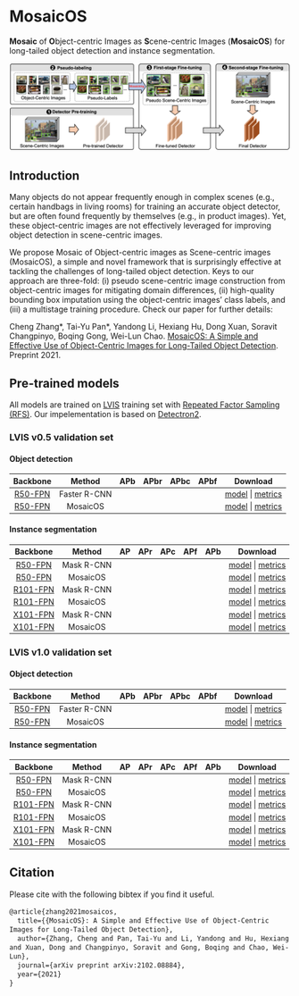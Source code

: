 # MosaicOS
**Mosaic** of **O**bject-centric Images as **S**cene-centric Images (**MosaicOS**) for long-tailed object detection and instance segmentation.

![](image/mosaicos.png)

## Introduction
Many objects do not appear frequently enough in complex scenes (e.g., certain handbags in living rooms) for 
training an accurate object detector, but are often found frequently by themselves (e.g., in product images). 
Yet, these object-centric images are not effectively leveraged for improving object detection in scene-centric 
images. 

We propose Mosaic of Object-centric images as Scene-centric images (MosaicOS), a simple and novel framework that is surprisingly effective at tackling the challenges of long-tailed object detection. Keys to our approach
are three-fold: (i) pseudo scene-centric image construction from object-centric images for mitigating domain differences, (ii) high-quality bounding box imputation using
the object-centric images’ class labels, and (iii) a multistage training procedure. Check our paper for further details:

Cheng Zhang*, Tai-Yu Pan*, Yandong Li, Hexiang Hu, Dong Xuan, Soravit Changpinyo, Boqing Gong, Wei-Lun Chao. 
[MosaicOS: 
A Simple and Effective Use of Object-Centric Images for Long-Tailed Object Detection](https://arxiv.org/abs/2102.08884).
Preprint 2021.

## Pre-trained models

All models are trained on [LVIS](https://www.lvisdataset.org/) training set with [Repeated Factor 
Sampling (RFS)](https://arxiv.org/abs/1908.03195). Our impelementation is based on [Detectron2](https://github.com/facebookresearch/detectron2).

### LVIS v0.5 validation set
#### Object detection
| Backbone | Method | APb | APbr | APbc | APbf | Download |
| :----: | :----: | :----:|:----: |:----: |:----: |:----: |
|[R50-FPN]() | Faster R-CNN | | | | | [model]() &#124; [metrics]() |
|[R50-FPN]() | MosaicOS | | | | | [model]() &#124; [metrics]() |

#### Instance segmentation
|Backbone| Method | AP | APr | APc | APf | APb | Download |
| :----:| :----: | :----: |:----: |:----: |:----: |:----: |:----: |
|[R50-FPN]() |Mask R-CNN| | | | | | [model]() &#124; [metrics]() |
|[R50-FPN]() | MosaicOS | | | | | | [model]() &#124; [metrics]() |
|[R101-FPN]() |Mask R-CNN| | | | | | [model]() &#124; [metrics]() |
|[R101-FPN]() | MosaicOS | | | | | | [model]() &#124; [metrics]() |
|[X101-FPN]() |Mask R-CNN| | | | | | [model]() &#124; [metrics]() |
|[X101-FPN]() | MosaicOS | | | | | | [model]() &#124; [metrics]() |


### LVIS v1.0 validation set

#### Object detection
| Backbone | Method | APb | APbr | APbc | APbf | Download |
| :----: | :----: | :----:|:----: |:----: |:----: |:----: |
|[R50-FPN]() | Faster R-CNN | | | | | [model]() &#124; [metrics]() |
|[R50-FPN]() | MosaicOS | | | | | [model]() &#124; [metrics]() |

#### Instance segmentation
|Backbone| Method | AP | APr | APc | APf | APb | Download |
| :----:| :----: | :----: |:----: |:----: |:----: |:----: |:----: |
|[R50-FPN]() |Mask R-CNN| | | | | | [model]() &#124; [metrics]() |
|[R50-FPN]() | MosaicOS | | | | | | [model]() &#124; [metrics]() |
|[R101-FPN]() |Mask R-CNN| | | | | | [model]() &#124; [metrics]() |
|[R101-FPN]() | MosaicOS | | | | | | [model]() &#124; [metrics]() |
|[X101-FPN]() |Mask R-CNN| | | | | | [model]() &#124; [metrics]() |
|[X101-FPN]() | MosaicOS | | | | | | [model]() &#124; [metrics]() |

## Citation
Please cite with the following bibtex if you find it useful.
```
@article{zhang2021mosaicos,
  title={{MosaicOS}: A Simple and Effective Use of Object-Centric Images for Long-Tailed Object Detection},
  author={Zhang, Cheng and Pan, Tai-Yu and Li, Yandong and Hu, Hexiang and Xuan, Dong and Changpinyo, Soravit and Gong, Boqing and Chao, Wei-Lun},
  journal={arXiv preprint arXiv:2102.08884},
  year={2021}
}
```
